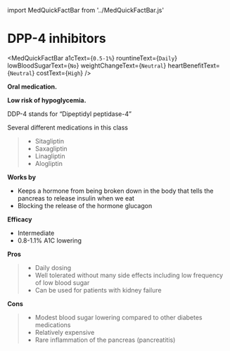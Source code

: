 import MedQuickFactBar from '../MedQuickFactBar.js'

# DPP-4 inhibitors

<MedQuickFactBar
a1cText={`0.5-1%`}
rountineText={`Daily`}
lowBloodSugarText={`No`}
weightChangeText={`Neutral`}
heartBenefitText={`Neutral`}
costText={`High`}
/>

**Oral medication.**

**Low risk of hypoglycemia.**

DDP-4 stands for “Dipeptidyl peptidase-4”

Several different medications in this class

> - Sitagliptin
> - Saxagliptin
> - Linagliptin
> - Alogliptin

**Works by**

- Keeps a hormone from being broken down in the body that tells the
  pancreas to release insulin when we eat
- Blocking the release of the hormone glucagon

**Efficacy**

- Intermediate
- 0.8-1.1% A1C lowering

**Pros**

> - Daily dosing
> - Well tolerated without many side effects including low frequency of
>   low blood sugar
> - Can be used for patients with kidney failure

**Cons**

> - Modest blood sugar lowering compared to other diabetes medications
> - Relatively expensive
> - Rare inflammation of the pancreas (pancreatitis)
